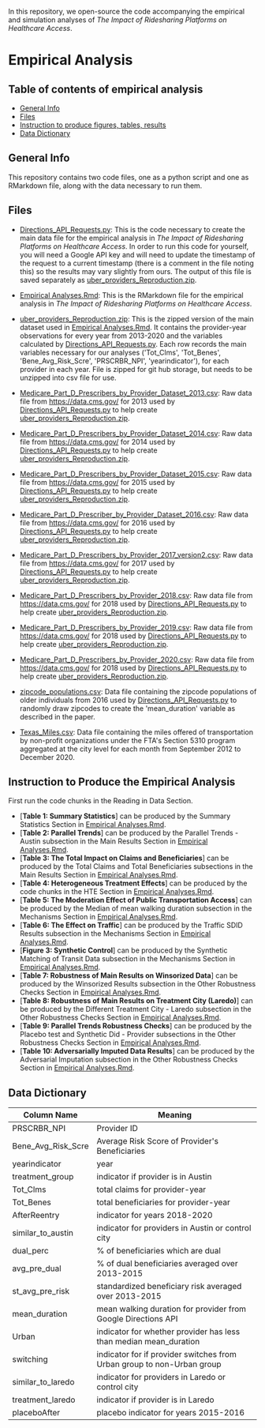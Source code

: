 In this repository, we open-source the code accompanying the empirical and simulation analyses of *The Impact of Ridesharing Platforms on Healthcare Access*.


# Empirical Analysis

## Table of contents of empirical analysis
* [General Info](#general-info-emp)
* [Files](#files-emp)
* [Instruction to produce figures, tables, results](#instr)
* [Data Dictionary](#dic-data)


<a id='general-info-emp'></a>
## General Info 
This repository contains two code files, one as a python script and one as RMarkdown file, along with the data necessary to run them.


<a id='files-emp'></a>
## Files

* [Directions_API_Requests.py](https://github.com/nsclyde/Ridesharing-Healthcare-Access/blob/main/Directions_API_Requests.py): This is the code necessary to create the main data file for the empirical analysis in *The Impact of Ridesharing Platforms on Healthcare Access*. In order to run this code for yourself, you will need a Google API key and will need to update the timestamp of the request to a current timestamp (there is a comment in the file noting this) so the results may vary slightly from ours. The output of this file is saved separately as [uber_providers_Reproduction.zip](https://github.com/nsclyde/Ridesharing-Healthcare-Access/blob/main/Data/uber_providers_Reproduction.zip).

* [Empirical Analyses.Rmd](https://github.com/nsclyde/Ridesharing-Healthcare-Access/blob/main/Empirical%20Analyses.Rmd): This is the RMarkdown file for the empirical analysis in *The Impact of Ridesharing Platforms on Healthcare Access*. 

* [uber_providers_Reproduction.zip](https://github.com/nsclyde/Ridesharing-Healthcare-Access/blob/main/Data/uber_providers_Reproduction.zip): This is the zipped version of the main dataset used in [Empirical Analyses.Rmd](https://github.com/nsclyde/Ridesharing-Healthcare-Access/blob/main/Empirical%20Analyses.Rmd). It contains the provider-year observations for every year from 2013-2020 and the variables calculated by [Directions_API_Requests.py](https://github.com/nsclyde/Ridesharing-Healthcare-Access/blob/main/Directions_API_Requests.py). Each row records the main variables necessary for our analyses ('Tot_Clms', 'Tot_Benes', 'Bene_Avg_Risk_Scre', 'PRSCRBR_NPI', 'yearindicator'), for each provider in each year. File is zipped for git hub storage, but needs to be unzipped into csv file for use. 

* [Medicare_Part_D_Prescribers_by_Provider_Dataset_2013.csv](https://github.com/nsclyde/Ridesharing-Healthcare-Access/blob/main/Data/Medicare_Part_D_Prescribers_by_Provider_Dataset_2013.csv): Raw data file from https://data.cms.gov/ for 2013 used by [Directions_API_Requests.py](https://github.com/nsclyde/Ridesharing-Healthcare-Access/blob/main/Directions_API_Requests.py) to help create [uber_providers_Reproduction.zip](https://github.com/nsclyde/Ridesharing-Healthcare-Access/blob/main/Data/uber_providers_Reproduction.zip).

* [Medicare_Part_D_Prescribers_by_Provider_Dataset_2014.csv](https://github.com/nsclyde/Ridesharing-Healthcare-Access/blob/main/Data/Medicare_Part_D_Prescribers_by_Provider_Dataset_2014.csv): Raw data file from https://data.cms.gov/ for 2014 used by [Directions_API_Requests.py](https://github.com/nsclyde/Ridesharing-Healthcare-Access/blob/main/Directions_API_Requests.py) to help create [uber_providers_Reproduction.zip](https://github.com/nsclyde/Ridesharing-Healthcare-Access/blob/main/Data/uber_providers_Reproduction.zip).

* [Medicare_Part_D_Prescribers_by_Provider_Dataset_2015.csv](https://github.com/nsclyde/Ridesharing-Healthcare-Access/blob/main/Data/Medicare_Part_D_Prescribers_by_Provider_Dataset_2015.csv): Raw data file from https://data.cms.gov/ for 2015 used by [Directions_API_Requests.py](https://github.com/nsclyde/Ridesharing-Healthcare-Access/blob/main/Directions_API_Requests.py) to help create [uber_providers_Reproduction.zip](https://github.com/nsclyde/Ridesharing-Healthcare-Access/blob/main/Data/uber_providers_Reproduction.zip).

* [Medicare_Part_D_Prescriber_by_Provider_Dataset_2016.csv](https://github.com/nsclyde/Ridesharing-Healthcare-Access/blob/main/Data/Medicare_Part_D_Prescriber_by_Provider_Dataset_2016.csv): Raw data file from https://data.cms.gov/ for 2016 used by [Directions_API_Requests.py](https://github.com/nsclyde/Ridesharing-Healthcare-Access/blob/main/Directions_API_Requests.py) to help create [uber_providers_Reproduction.zip](https://github.com/nsclyde/Ridesharing-Healthcare-Access/blob/main/Data/uber_providers_Reproduction.zip).

* [Medicare_Part_D_Prescribers_by_Provider_2017_version2.csv](https://github.com/nsclyde/Ridesharing-Healthcare-Access/blob/main/Data/Medicare_Part_D_Prescribers_by_Provider_2017_version2.csv): Raw data file from https://data.cms.gov/ for 2017 used by [Directions_API_Requests.py](https://github.com/nsclyde/Ridesharing-Healthcare-Access/blob/main/Directions_API_Requests.py) to help create [uber_providers_Reproduction.zip](https://github.com/nsclyde/Ridesharing-Healthcare-Access/blob/main/Data/uber_providers_Reproduction.zip).

* [Medicare_Part_D_Prescribers_by_Provider_2018.csv](https://github.com/nsclyde/Ridesharing-Healthcare-Access/blob/main/Data/Medicare_Part_D_Prescribers_by_Provider_2018.csv): Raw data file from https://data.cms.gov/ for 2018 used by [Directions_API_Requests.py](https://github.com/nsclyde/Ridesharing-Healthcare-Access/blob/main/Directions_API_Requests.py) to help create [uber_providers_Reproduction.zip](https://github.com/nsclyde/Ridesharing-Healthcare-Access/blob/main/Data/uber_providers_Reproduction.zip).

* [Medicare_Part_D_Prescribers_by_Provider_2019.csv](https://github.com/nsclyde/Ridesharing-Healthcare-Access/blob/main/Data/Medicare_Part_D_Prescribers_by_Provider_2019.csv): Raw data file from https://data.cms.gov/ for 2018 used by [Directions_API_Requests.py](https://github.com/nsclyde/Ridesharing-Healthcare-Access/blob/main/Directions_API_Requests.py) to help create [uber_providers_Reproduction.zip](https://github.com/nsclyde/Ridesharing-Healthcare-Access/blob/main/Data/uber_providers_Reproduction.zip).

* [Medicare_Part_D_Prescribers_by_Provider_2020.csv](https://github.com/nsclyde/Ridesharing-Healthcare-Access/blob/main/Data/Medicare_Part_D_Prescribers_by_Provider_2020.csv): Raw data file from https://data.cms.gov/ for 2018 used by [Directions_API_Requests.py](https://github.com/nsclyde/Ridesharing-Healthcare-Access/blob/main/Directions_API_Requests.py) to help create [uber_providers_Reproduction.zip](https://github.com/nsclyde/Ridesharing-Healthcare-Access/blob/main/Data/uber_providers_Reproduction.zip).

* [zipcode_populations.csv](https://github.com/nsclyde/Ridesharing-Healthcare-Access/blob/main/Data/zipcode_populations.csv): Data file containing the zipcode populations of older individuals from 2016 used by [Directions_API_Requests.py](https://github.com/nsclyde/Ridesharing-Healthcare-Access/blob/main/Directions_API_Requests.py) to randomly draw zipcodes to create the 'mean_duration' variable as described in the paper.

* [Texas_Miles.csv](https://github.com/nsclyde/Ridesharing-Healthcare-Access/blob/main/Data/Texas_Miles.csv): Data file containing the miles offered of transportation by non-profit organizations under the FTA's Section 5310 program aggregated at the city level for each month from September 2012 to December 2020. 


<a id='instr'></a>
## Instruction to Produce the Empirical Analysis

First run the code chunks in the Reading in Data Section.

* [**Table 1: Summary Statistics**] can be produced by the Summary Statistics Section in [Empirical Analyses.Rmd](https://github.com/nsclyde/Ridesharing-Healthcare-Access/blob/main/Empirical%20Analyses.Rmd).
* [**Table 2: Parallel Trends**] can be produced by the Parallel Trends - Austin subsection in the Main Results Section in [Empirical Analyses.Rmd](https://github.com/nsclyde/Ridesharing-Healthcare-Access/blob/main/Empirical%20Analyses.Rmd).
* [**Table 3: The Total Impact on Claims and Beneficiaries**] can be produced by the Total Claims and Total Beneficiaries subsections in the Main Results Section in [Empirical Analyses.Rmd](https://github.com/nsclyde/Ridesharing-Healthcare-Access/blob/main/Empirical%20Analyses.Rmd).
* [**Table 4: Heterogeneous Treatment Effects**] can be produced by the code chunks in the HTE Section in [Empirical Analyses.Rmd](https://github.com/nsclyde/Ridesharing-Healthcare-Access/blob/main/Empirical%20Analyses.Rmd).
* [**Table 5: The Moderation Effect of Public Transportation Access**] can be produced by the Median of mean walking duration subsection in the Mechanisms Section in [Empirical Analyses.Rmd](https://github.com/nsclyde/Ridesharing-Healthcare-Access/blob/main/Empirical%20Analyses.Rmd).
* [**Table 6: The Effect on Traffic**] can be produced by the Traffic SDID Results subsection in the Mechanisms Section in [Empirical Analyses.Rmd](https://github.com/nsclyde/Ridesharing-Healthcare-Access/blob/main/Empirical%20Analyses.Rmd).
* [**Figure 3: Synthetic Control**] can be produced by the Synthetic Matching of Transit Data subsection in the Mechanisms Section in [Empirical Analyses.Rmd](https://github.com/nsclyde/Ridesharing-Healthcare-Access/blob/main/Empirical%20Analyses.Rmd).
* [**Table 7: Robustness of Main Results on Winsorized Data**] can be produced by the Winsorized Results subsection in the Other Robustness Checks Section in [Empirical Analyses.Rmd](https://github.com/nsclyde/Ridesharing-Healthcare-Access/blob/main/Empirical%20Analyses.Rmd).
* [**Table 8: Robustness of Main Results on Treatment City (Laredo)**] can be produced by the Different Treatment City - Laredo subsection in the Other Robustness Checks Section in [Empirical Analyses.Rmd](https://github.com/nsclyde/Ridesharing-Healthcare-Access/blob/main/Empirical%20Analyses.Rmd).
* [**Table 9: Parallel Trends Robustness Checks**] can be produced by the Placebo test and Synthetic Did - Provider subsections in the Other Robustness Checks Section in [Empirical Analyses.Rmd](https://github.com/nsclyde/Ridesharing-Healthcare-Access/blob/main/Empirical%20Analyses.Rmd).
* [**Table 10: Adversarially Imputed Data Results**] can be produced by the Adversarial Imputation subsection in the Other Robustness Checks Section in [Empirical Analyses.Rmd](https://github.com/nsclyde/Ridesharing-Healthcare-Access/blob/main/Empirical%20Analyses.Rmd).


<a id='dic-data'></a>	
## Data Dictionary

| Column Name        | Meaning                                                                |
|--------------------|------------------------------------------------------------------------|
| PRSCRBR_NPI        | Provider ID                                                            |
| Bene_Avg_Risk_Scre | Average Risk Score of Provider's Beneficiaries                         |
| yearindicator      | year                                                                   |
| treatment_group    | indicator if provider is in Austin                                     |
| Tot_Clms           | total claims for provider-year                                         |
| Tot_Benes          | total beneficiaries for provider-year                                  |
| AfterReentry       | indicator for years 2018-2020                                          |
| similar_to_austin  | indicator for providers in Austin or control city                      |
| dual_perc          | % of beneficiaries which are dual                                      |
| avg_pre_dual       | % of dual beneficiaries averaged over 2013-2015                        |
| st_avg_pre_risk    | standardized beneficiary risk averaged over 2013-2015                  |
| mean_duration      | mean walking duration for provider from Google Directions API          |
| Urban              | indicator for whether provider has less than median mean_duration      |
| switching          | indicator for if provider switches from Urban group to non-Urban group |
| similar_to_laredo  | indicator for providers in Laredo or control city                      |
| treatment_laredo   | indicator if provider is in Laredo                                     |
| placeboAfter       | placebo indicator for years 2015-2016                                  |


